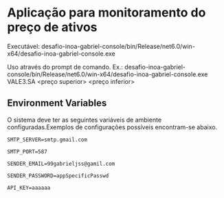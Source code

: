 
# Aplicação para monitoramento do preço de ativos

Executável: desafio-inoa-gabriel-console/bin/Release/net6.0/win-x64/desafio-inoa-gabriel-console.exe

Uso através do prompt de comando. Ex.: desafio-inoa-gabriel-console/bin/Release/net6.0/win-x64/desafio-inoa-gabriel-console.exe VALE3.SA <preço superior> <preço inferior>

## Environment Variables

O sistema deve ter as seguintes variáveis de ambiente configuradas.Exemplos de configurações possíveis encontram-se abaixo.

`SMTP_SERVER=smtp.gmail.com`

`SMTP_PORT=587`

`SENDER_EMAIL=99gabrieljss@gamil.com`

`SENDER_PASSWORD=appSpecificPasswd`

`API_KEY=aaaaaa`

